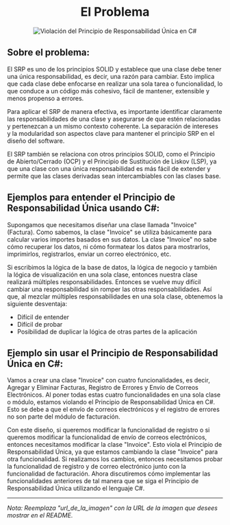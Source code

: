 ﻿<h1 align="center">El Problema</h1>

<p align="center">
  <img src="url_de_la_imagen" alt="Violación del Principio de Responsabilidad Única en C#">
</p>

## Sobre el problema:

El SRP es uno de los principios SOLID y establece que una clase debe tener una única responsabilidad, es decir, una razón para cambiar. Esto implica que cada clase debe enfocarse en realizar una sola tarea o funcionalidad, lo que conduce a un código más cohesivo, fácil de mantener, extensible y menos propenso a errores.

Para aplicar el SRP de manera efectiva, es importante identificar claramente las responsabilidades de una clase y asegurarse de que estén relacionadas y pertenezcan a un mismo contexto coherente. La separación de intereses y la modularidad son aspectos clave para mantener el principio SRP en el diseño del software.

El SRP también se relaciona con otros principios SOLID, como el Principio de Abierto/Cerrado (OCP) y el Principio de Sustitución de Liskov (LSP), ya que una clase con una única responsabilidad es más fácil de extender y permite que las clases derivadas sean intercambiables con las clases base.

## Ejemplos para entender el Principio de Responsabilidad Única usando C#:

Supongamos que necesitamos diseñar una clase llamada "Invoice" (Factura). Como sabemos, la clase "Invoice" se utiliza básicamente para calcular varios importes basados en sus datos. La clase "Invoice" no sabe cómo recuperar los datos, ni cómo formatear los datos para mostrarlos, imprimirlos, registrarlos, enviar un correo electrónico, etc.

Si escribimos la lógica de la base de datos, la lógica de negocio y también la lógica de visualización en una sola clase, entonces nuestra clase realizará múltiples responsabilidades. Entonces se vuelve muy difícil cambiar una responsabilidad sin romper las otras responsabilidades. Así que, al mezclar múltiples responsabilidades en una sola clase, obtenemos la siguiente desventaja:
- Difícil de entender
- Difícil de probar
- Posibilidad de duplicar la lógica de otras partes de la aplicación

## Ejemplo sin usar el Principio de Responsabilidad Única en C#:

Vamos a crear una clase "Invoice" con cuatro funcionalidades, es decir, Agregar y Eliminar Facturas, Registro de Errores y Envío de Correos Electrónicos. Al poner todas estas cuatro funcionalidades en una sola clase o módulo, estamos violando el Principio de Responsabilidad Única en C#. Esto se debe a que el envío de correos electrónicos y el registro de errores no son parte del módulo de facturación.

Con este diseño, si queremos modificar la funcionalidad de registro o si queremos modificar la funcionalidad de envío de correos electrónicos, entonces necesitamos modificar la clase "Invoice". Esto viola el Principio de Responsabilidad Única, ya que estamos cambiando la clase "Invoice" para otra funcionalidad. Si realizamos los cambios, entonces necesitamos probar la funcionalidad de registro y de correo electrónico junto con la funcionalidad de facturación. Ahora discutiremos cómo implementar las funcionalidades anteriores de tal manera que se siga el Principio de Responsabilidad Única utilizando el lenguaje C#.

---
*Nota: Reemplaza "url_de_la_imagen" con la URL de la imagen que desees mostrar en el README.*
